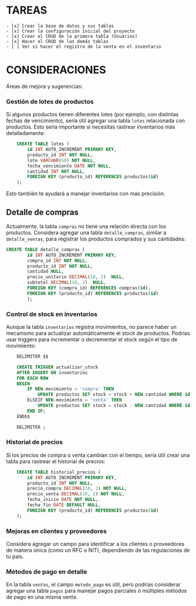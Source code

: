 # TAREAS

    - [x] Crear la base de datos y sus tablas
    - [x] Crear la configuración inicial del proyecto
    - [x] Crear el CRUD de la primera tabla (Usuarios)
    - [x] Hacer el CRUD de las demás tablas
    - [ ] Ver si hacer el registro de la venta en el inventario

# CONSIDERACIONES

Áreas de mejora y sugerencias:

### Gestión de lotes de productos

Si algunos productos tienen diferentes lotes (por ejemplo, con distintas fechas de vencimiento), sería útil agregar una tabla `lotes` relacionada con productos. Esto sería importante si necesitas rastrear inventarios más detalladamente:

```sql
    CREATE TABLE lotes (
        id INT AUTO_INCREMENT PRIMARY KEY,
        producto_id INT NOT NULL,
        lote VARCHAR(50) NOT NULL,
        fecha_vencimiento DATE NOT NULL,
        cantidad INT NOT NULL,
        FOREIGN KEY (producto_id) REFERENCES productos(id)
    );
```

Esto también te ayudará a manejar inventarios con más precisión.

## Detalle de compras

Actualmente, la tabla `compras` no tiene una relación directa con los productos. Considera agregar una tabla `detalle_compras`, similar a `detalle_ventas`, para registrar los productos comprados y sus cantidades:

```sql
CREATE TABLE detalle_compras (
        id INT AUTO_INCREMENT PRIMARY KEY,
        compra_id INT NOT NULL,
        producto_id INT NOT NULL,
        cantidad NULL,
        precio_unitario DECIMAL(10, 2)  NULL,
        subtotal DECIMAL(10, 2)  NULL,
        FOREIGN KEY (compra_id) REFERENCES compras(id),
        FOREIGN KEY (producto_id) REFERENCES productos(id)
        );
```

### Control de stock en inventarios

Aunque la tabla `inventarios` registra movimientos, no parece haber un mecanismo para actualizar automáticamente el stock de productos. Podrías usar triggers para incrementar o decrementar el stock según el tipo de movimiento:

```sql
    DELIMITER $$

    CREATE TRIGGER actualizar_stock
    AFTER INSERT ON inventarios
    FOR EACH ROW
    BEGIN
        IF NEW.movimiento = 'compra' THEN
            UPDATE productos SET stock = stock + NEW.cantidad WHERE id = NEW.producto_id;
        ELSEIF NEW.movimiento = 'venta' THEN
            UPDATE productos SET stock = stock - NEW.cantidad WHERE id = NEW.producto_id;
        END IF;
    END$$

    DELIMITER ;
```

### Historial de precios

Si los precios de compra o venta cambian con el tiempo, sería útil crear una tabla para rastrear el historial de precios:

```sql
    CREATE TABLE historial_precios (
        id INT AUTO_INCREMENT PRIMARY KEY,
        producto_id INT NOT NULL,
        precio_compra DECIMAL(10, 2) NOT NULL,
        precio_venta DECIMAL(10, 2) NOT NULL,
        fecha_inicio DATE NOT NULL,
        fecha_fin DATE DEFAULT NULL,
        FOREIGN KEY (producto_id) REFERENCES productos(id)
    );
```

### Mejoras en clientes y proveedores

Considera agregar un campo para identificar a los clientes o proveedores de manera única (como un RFC o NIT), dependiendo de las regulaciones de tu país.

### Métodos de pago en detalle

En la tabla `ventas`, el campo `metodo_pago` es útil, pero podrías considerar agregar una tabla `pagos` para manejar pagos parciales o múltiples métodos de pago en una misma venta.
